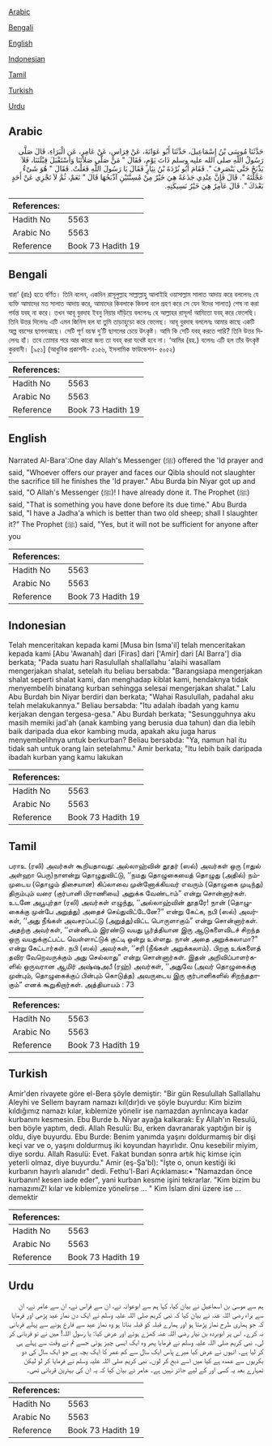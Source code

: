 [Arabic](#arabic)

[Bengali](#bengali)

[English](#english)

[Indonesian](#indonesian)

[Tamil](#tamil)

[Turkish](#turkish)

[Urdu](#urdu)

## Arabic


<div dir="rtl" lang="ar" style={{fontSize:'larger',backgroundColor:'#f8f9fa',padding:20}}>
حَدَّثَنَا مُوسَى بْنُ إِسْمَاعِيلَ، حَدَّثَنَا أَبُو عَوَانَةَ، عَنْ فِرَاسٍ، عَنْ عَامِرٍ، عَنِ الْبَرَاءِ، قَالَ صَلَّى رَسُولُ اللَّهِ صلى الله عليه وسلم ذَاتَ يَوْمٍ، فَقَالَ ‏"‏ مَنْ صَلَّى صَلاَتَنَا وَاسْتَقْبَلَ قِبْلَتَنَا، فَلاَ يَذْبَحْ حَتَّى يَنْصَرِفَ ‏"‏‏.‏ فَقَامَ أَبُو بُرْدَةَ بْنُ نِيَارٍ فَقَالَ يَا رَسُولَ اللَّهِ فَعَلْتُ‏.‏ فَقَالَ ‏"‏ هُوَ شَىْءٌ عَجَّلْتَهُ ‏"‏‏.‏ قَالَ فَإِنَّ عِنْدِي جَذَعَةً هِيَ خَيْرٌ مِنْ مُسِنَّتَيْنِ آذْبَحُهَا قَالَ ‏"‏ نَعَمْ، ثُمَّ لاَ تَجْزِي عَنْ أَحَدٍ بَعْدَكَ ‏"‏‏.‏ قَالَ عَامِرٌ هِيَ خَيْرُ نَسِيكَتِهِ‏.‏
</div>
<div style={{backgroundColor:'#f8f9fa',padding:20, marginBottom: 10}}><table> <thead> <tr> <th>References:</th> <th></th> </tr> </thead> <tbody><tr><td>Hadith No</td><td>5563</td></tr><tr><td>Arabic No</td><td>5563</td></tr><tr><td>Reference</td><td>Book 73 Hadith 19</td></tr></tbody></table></div>

## Bengali


<div dir="ltr" lang="bn" style={{fontSize:'larger',backgroundColor:'#f8f9fa',padding:20}}>
বারা’ (রাঃ) হতে বর্ণিত। তিনি বলেন, একদিন রাসূলুল্লাহ সাল্লাল্লাহু আলাইহি ওয়াসাল্লাম সালাত আদায় করে বললেনঃ যে ব্যক্তি আমাদের মত সালাত আদায় করে, আমাদের কিবলাকে কিবলা বলে গ্রহণ করে সে যেন ঈদের সালাত) শেষ না করা পর্যন্ত যবহ্ না করে। তখন আবূ বুরদাহ ইবনু নিয়ার দাঁড়িয়ে বললেনঃ হে আল্লাহর রাসূল! আমিতো যবহ্ করে ফেলেছি। তিনি উত্তর দিলেনঃ এটি এমন জিনিস হল যা তুমি তাড়াহুড়ো করে ফেলেছ। আবূ বুরদাহ বললেনঃ আমার কাছে একটি অল্প বয়সের ছাগলআছে। সেটি পূর্ণ বয়স্ক দু’টি ছাগলের চেয়ে উৎকৃষ্ট। আমি কি সেটি যবহ্ করতে পারি? তিনি উত্তর দিলেনঃ হাঁ। তবে তোমার পরে আর কারো জন্য তা যবহ্ করা যথেষ্ট হবে না। ‘আমির (রহ.) বলেনঃ এটি হল তাঁর উৎকৃষ্ট কুরবানী। [৯৫১] (আধুনিক প্রকাশনী- ৫১৫৬, ইসলামিক ফাউন্ডেশন- ৫০৫২)
</div>
<div style={{backgroundColor:'#f8f9fa',padding:20, marginBottom: 10}}><table> <thead> <tr> <th>References:</th> <th></th> </tr> </thead> <tbody><tr><td>Hadith No</td><td>5563</td></tr><tr><td>Arabic No</td><td>5563</td></tr><tr><td>Reference</td><td>Book 73 Hadith 19</td></tr></tbody></table></div>

## English


<div dir="ltr" lang="en" style={{fontSize:'larger',backgroundColor:'#f8f9fa',padding:20}}>
Narrated Al-Bara':One day Allah's Messenger (ﷺ) offered the 'Id prayer and said, "Whoever offers our prayer and faces our Qibla should not slaughter the sacrifice till he finishes the 'Id prayer." Abu Burda bin Niyar got up and said, "O Allah's Messenger (ﷺ)! I have already done it. The Prophet (ﷺ) said, "That is something you have done before its due time." Abu Burda said, "I have a Jadha'a which is better than two old sheep; shall I slaughter it?" The Prophet (ﷺ) said, "Yes, but it will not be sufficient for anyone after you
</div>
<div style={{backgroundColor:'#f8f9fa',padding:20, marginBottom: 10}}><table> <thead> <tr> <th>References:</th> <th></th> </tr> </thead> <tbody><tr><td>Hadith No</td><td>5563</td></tr><tr><td>Arabic No</td><td>5563</td></tr><tr><td>Reference</td><td>Book 73 Hadith 19</td></tr></tbody></table></div>

## Indonesian


<div dir="ltr" lang="id" style={{fontSize:'larger',backgroundColor:'#f8f9fa',padding:20}}>
Telah menceritakan kepada kami [Musa bin Isma'il] telah menceritakan kepada kami [Abu 'Awanah] dari [Firas] dari ['Amir] dari [Al Barra'] dia berkata; "Pada suatu hari Rasulullah shallallahu 'alaihi wasallam mengerjakan shalat, setelah itu beliau bersabda: "Barangsiapa mengerjakan shalat seperti shalat kami, dan menghadap kiblat kami, hendaknya tidak menyembelih binatang kurban sehingga selesai mengerjakan shalat." Lalu Abu Burdah bin Niyar berdiri dan berkata; "Wahai Rasulullah, padahal aku telah melakukannya." Beliau bersabda: "Itu adalah ibadah yang kamu kerjakan dengan tergesa-gesa." Abu Burdah berkata; "Sesungguhnya aku masih memiki jad'ah (anak kambing yang berusia dua tahun) dan dia lebih baik daripada dua ekor kambing muda, apakah aku juga harus menyembelihnya untuk berkurban? Beliau bersabda: "Ya, namun hal itu tidak sah untuk orang lain setelahmu." Amir berkata; "Itu lebih baik daripada ibadah kurban yang kamu lakukan
</div>
<div style={{backgroundColor:'#f8f9fa',padding:20, marginBottom: 10}}><table> <thead> <tr> <th>References:</th> <th></th> </tr> </thead> <tbody><tr><td>Hadith No</td><td>5563</td></tr><tr><td>Arabic No</td><td>5563</td></tr><tr><td>Reference</td><td>Book 73 Hadith 19</td></tr></tbody></table></div>

## Tamil


<div dir="ltr" lang="ta" style={{fontSize:'larger',backgroundColor:'#f8f9fa',padding:20}}>
பராஉ (ரலி) அவர்கள் கூறியதாவது: அல்லாஹ்வின் தூதர் (ஸல்) அவர்கள் ஒரு (ஈதுல் அள்ஹா பெரு)நாளன்று தொழுதுவிட்டு, ‘‘நமது தொழுகையைத் தொழுது (அதில்) நம்முடைய (தொழும் திசையான) கிப்லாவை முன்னோக்கியவர் எவரும் (தொழுகை முடிந்து) திரும்பும் வரை (குர்பானி பிராணியை) அறுக்க வேண்டாம்” என்று சொன்னார்கள். உடனே அபூபுர்தா (ரலி) அவர்கள் எழுந்து, ‘‘அல்லாஹ்வின் தூதரே! நான் (தொழுகைக்கு முன்பே அறுத்து) அதைச் செய்துவிட்டேனே?” என்று கேட்க, நபி (ஸல்) அவர்கள், ‘‘அது நீங்கள் அவசரப்பட்டு (அறுத்து)விட்ட பொருளாகும்” என்று சொன்னார்கள். அதற்கு அவர்கள், ‘‘என்னிடம் இரண்டு வயது பூர்த்தியான இரு ஆடுகளைவிடச் சிறந்த ஒரு வயதுக்குட்பட்ட வெள்ளாட்டுக் குட்டி ஒன்று உள்ளது. நான் அதை அறுக்கலாமா?” என்று கேட்டார்கள். நபி (ஸல்) அவர்கள், ‘‘சரி (நீங்கள் அறுக்கலாம்). பிறகு உங்களைத் தவிர வேறெவருக்கும் அது செல்லாது” என்று சொன்னார்கள். இதன் அறிவிப்பாளர்களில் ஒருவரான ஆமிர் அஷ்ஷஅபீ (ரஹ்) அவர்கள், ‘‘அதுவே (அவர் தொழுகைக்கு முன்பும், தொழுகைக்குப் பின்பும் கொடுத்த) அவருடைய இரு குர்பானிகளில் சிறந்ததாகும்” எனக் கூறுகிறார்கள். அத்தியாயம் : 73
</div>
<div style={{backgroundColor:'#f8f9fa',padding:20, marginBottom: 10}}><table> <thead> <tr> <th>References:</th> <th></th> </tr> </thead> <tbody><tr><td>Hadith No</td><td>5563</td></tr><tr><td>Arabic No</td><td>5563</td></tr><tr><td>Reference</td><td>Book 73 Hadith 19</td></tr></tbody></table></div>

## Turkish


<div dir="ltr" lang="tr" style={{fontSize:'larger',backgroundColor:'#f8f9fa',padding:20}}>
Amir'den rivayete göre el-Bera şöyle demiştir: "Bir gün Resulullah Sallallahu Aleyhi ve Sellem bayram namazı kıl(dır)dı ve şöyle buyurdu: Kim bizim kıldığımız namazı kılar, kıblemize yönelir ise namazdan ayrılıncaya kadar kurbanını kesmesin. Ebu Burde b. Niyar ayağa kalkarak: Ey Allah'ın Resulü, ben böyle yaptım, dedi. Allah Resulü: Bu, erken davranarak yaptığın bir iş oldu, diye buyurdu. Ebu Burde: Benim yanımda yaşını doldurmamış bir dişi keçi var ve o, yaşını doldurmuş iki koyundan hayırlıdır. Onu kesebilir miyim, diye sordu. Allah Rasulü: Evet. Fakat bundan sonra artık hiç kimse için yeterli olmaz, diye buyurdu." Amir (eş-Şa'bl): "İşte o, onun kestiği iki kurbanın hayırlı alanıdır" dedi. Fethu'l-Bari Açıklaması:• "Namazdan önce kurbanın! kesen iade eder", yani kurban kesme işini tekrarlar. "Kim bizim bu namazımıZ! kılar ve kıblemize yönelirse ... " Kim İslam dini üzere ise ... demektir
</div>
<div style={{backgroundColor:'#f8f9fa',padding:20, marginBottom: 10}}><table> <thead> <tr> <th>References:</th> <th></th> </tr> </thead> <tbody><tr><td>Hadith No</td><td>5563</td></tr><tr><td>Arabic No</td><td>5563</td></tr><tr><td>Reference</td><td>Book 73 Hadith 19</td></tr></tbody></table></div>

## Urdu


<div dir="rtl" lang="ur" style={{fontSize:'larger',backgroundColor:'#f8f9fa',padding:20}}>
ہم سے موسیٰ بن اسماعیل نے بیان کیا، کہا ہم سے ابوعوانہ نے، ان سے فراس نے، ان سے عامر نے، ان سے براء رضی اللہ عنہ نے بیان کیا کہ نبی کریم صلی اللہ علیہ وسلم نے ایک دن نماز عید پڑھی اور فرمایا کہ جو ہماری طرح نماز پڑھتا ہو اور ہمارے قبلہ کو قبلہ بناتا ہو وہ نماز عید سے فارغ ہونے سے پہلے قربانی نہ کرے۔ اس پر ابوبردہ بن نیار رضی اللہ عنہ کھڑے ہوئے اور عرض کیا: یا رسول اللہ! میں نے تو قربانی کر لی۔ نبی کریم صلی اللہ علیہ وسلم نے فرمایا پھر وہ ایک ایسی چیز ہوئی جسے تم نے وقت سے پہلے ہی کر لیا ہے۔ انہوں نے عرض کیا میرے پاس ایک سال سے کم عمر کا ایک بچہ ہے جو ایک سال کی دو بکریوں سے عمدہ ہے کیا میں اسے ذبح کر لوں۔ نبی کریم صلی اللہ علیہ وسلم نے فرمایا کر لو لیکن تمہارے بعد یہ کسی اور کے لیے جائز نہیں ہے۔ عامر نے بیان کیا کہ یہ ان کی بہترین قربانی تھی۔
</div>
<div style={{backgroundColor:'#f8f9fa',padding:20, marginBottom: 10}}><table> <thead> <tr> <th>References:</th> <th></th> </tr> </thead> <tbody><tr><td>Hadith No</td><td>5563</td></tr><tr><td>Arabic No</td><td>5563</td></tr><tr><td>Reference</td><td>Book 73 Hadith 19</td></tr></tbody></table></div>